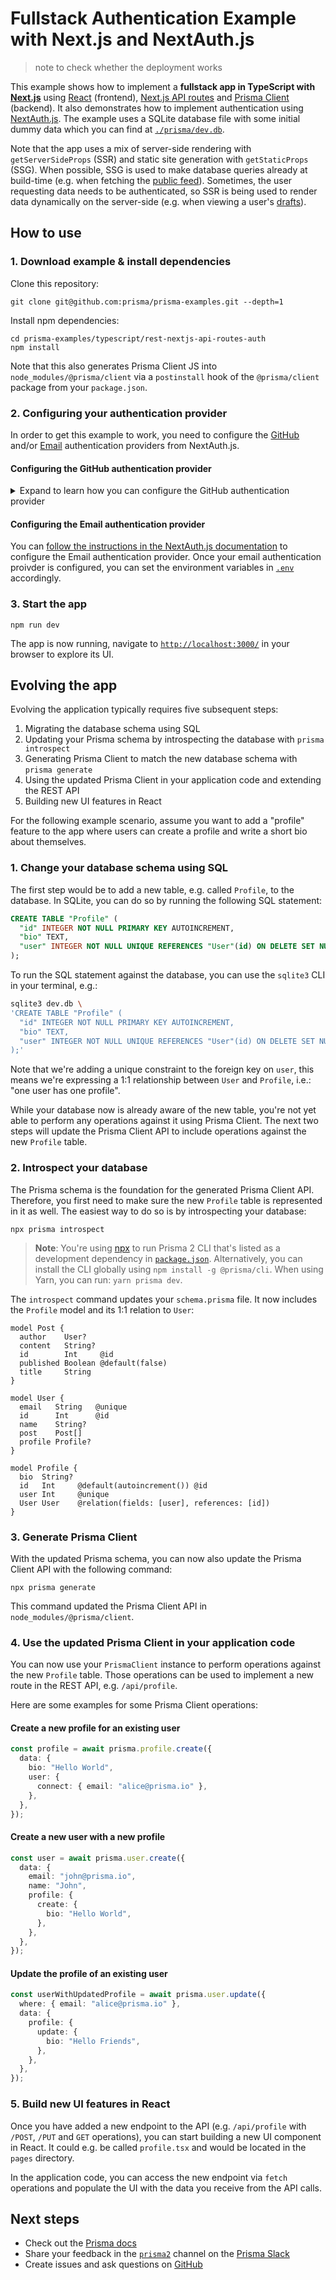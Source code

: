 # Fullstack Authentication Example with Next.js and NextAuth.js

> note to check whether the deployment works

This example shows how to implement a **fullstack app in TypeScript with [Next.js](https://nextjs.org/)** using [React](https://reactjs.org/) (frontend), [Next.js API routes](https://nextjs.org/docs/api-routes/introduction) and [Prisma Client](https://www.prisma.io/docs/reference/tools-and-interfaces/prisma-client) (backend). It also demonstrates how to implement authentication using [NextAuth.js](https://next-auth.js.org/). The example uses a SQLite database file with some initial dummy data which you can find at [`./prisma/dev.db`](./prisma/dev.db).

Note that the app uses a mix of server-side rendering with `getServerSideProps` (SSR) and static site generation with `getStaticProps` (SSG). When possible, SSG is used to make database queries already at build-time (e.g. when fetching the [public feed](./pages/index.tsx)). Sometimes, the user requesting data needs to be authenticated, so SSR is being used to render data dynamically on the server-side (e.g. when viewing a user's [drafts](./pages/drafts.tsx)).

## How to use

### 1. Download example & install dependencies

Clone this repository:

```
git clone git@github.com:prisma/prisma-examples.git --depth=1
```

Install npm dependencies:

```
cd prisma-examples/typescript/rest-nextjs-api-routes-auth
npm install
```

Note that this also generates Prisma Client JS into `node_modules/@prisma/client` via a `postinstall` hook of the `@prisma/client` package from your `package.json`.

### 2. Configuring your authentication provider

In order to get this example to work, you need to configure the [GitHub](https://next-auth.js.org/providers/github) and/or [Email](https://next-auth.js.org/providers/email) authentication providers from NextAuth.js.

#### Configuring the GitHub authentication provider

<details><summary>Expand to learn how you can configure the GitHub authentication provider</summary>

First, log into your [GitHub](https://github.com/) account.

Then, navigate to [**Settings**](https://github.com/settings/profile), then open to [**Developer Settings**](https://github.com/settings/apps), then switch to [**OAuth Apps**](https://github.com/settings/developers).

![](https://res.cloudinary.com/practicaldev/image/fetch/s--fBiGBXbE--/c_limit%2Cf_auto%2Cfl_progressive%2Cq_auto%2Cw_880/https://i.imgur.com/4eQrMAs.png)

Clicking on the **Register a new application** button will redirect you to a registration form to fill out some information for your app. The **Authorization callback URL** should be the Next.js `/api/auth` route.

An important thing to note here is that the **Authorization callback URL** field only supports a single URL, unlike e.g. Auth0, which allows you to add additional callback URLs separated with a comma. This means if you want to deploy your app later with a production URL, you will need to set up a new GitHub OAuth app.

![](https://res.cloudinary.com/practicaldev/image/fetch/s--v7s0OEs_--/c_limit%2Cf_auto%2Cfl_progressive%2Cq_auto%2Cw_880/https://i.imgur.com/tYtq5fd.png)

Click on the **Register application** button, and then you will be able to find your newly generated **Client ID** and **Client Secret**. Copy and paste this info into the [`.env`](./env) file in the root directory.

The resulting section in the `.env` file might look like this:

```
# GitHub oAuth
GITHUB_ID=6bafeb321963449bdf51
GITHUB_SECRET=509298c32faa283f28679ad6de6f86b2472e1bff
```

</details>

#### Configuring the Email authentication provider

You can [follow the instructions in the NextAuth.js documentation](https://next-auth.js.org/providers/email#configuration) to configure the Email authentication provider. Once your email authentication proivder is configured, you can set the environment variables in [`.env`](./env) accordingly.

### 3. Start the app

```
npm run dev
```

The app is now running, navigate to [`http://localhost:3000/`](http://localhost:3000/) in your browser to explore its UI.

## Evolving the app

Evolving the application typically requires five subsequent steps:

1. Migrating the database schema using SQL
1. Updating your Prisma schema by introspecting the database with `prisma introspect`
1. Generating Prisma Client to match the new database schema with `prisma generate`
1. Using the updated Prisma Client in your application code and extending the REST API
1. Building new UI features in React

For the following example scenario, assume you want to add a "profile" feature to the app where users can create a profile and write a short bio about themselves.

### 1. Change your database schema using SQL

The first step would be to add a new table, e.g. called `Profile`, to the database. In SQLite, you can do so by running the following SQL statement:

```sql
CREATE TABLE "Profile" (
  "id" INTEGER NOT NULL PRIMARY KEY AUTOINCREMENT,
  "bio" TEXT,
  "user" INTEGER NOT NULL UNIQUE REFERENCES "User"(id) ON DELETE SET NULL
);
```

To run the SQL statement against the database, you can use the `sqlite3` CLI in your terminal, e.g.:

```bash
sqlite3 dev.db \
'CREATE TABLE "Profile" (
  "id" INTEGER NOT NULL PRIMARY KEY AUTOINCREMENT,
  "bio" TEXT,
  "user" INTEGER NOT NULL UNIQUE REFERENCES "User"(id) ON DELETE SET NULL
);'
```

Note that we're adding a unique constraint to the foreign key on `user`, this means we're expressing a 1:1 relationship between `User` and `Profile`, i.e.: "one user has one profile".

While your database now is already aware of the new table, you're not yet able to perform any operations against it using Prisma Client. The next two steps will update the Prisma Client API to include operations against the new `Profile` table.

### 2. Introspect your database

The Prisma schema is the foundation for the generated Prisma Client API. Therefore, you first need to make sure the new `Profile` table is represented in it as well. The easiest way to do so is by introspecting your database:

```
npx prisma introspect
```

> **Note**: You're using [npx](https://github.com/npm/npx) to run Prisma 2 CLI that's listed as a development dependency in [`package.json`](./package.json). Alternatively, you can install the CLI globally using `npm install -g @prisma/cli`. When using Yarn, you can run: `yarn prisma dev`.

The `introspect` command updates your `schema.prisma` file. It now includes the `Profile` model and its 1:1 relation to `User`:

```prisma
model Post {
  author    User?
  content   String?
  id        Int     @id
  published Boolean @default(false)
  title     String
}

model User {
  email   String   @unique
  id      Int      @id
  name    String?
  post    Post[]
  profile Profile?
}

model Profile {
  bio  String?
  id   Int     @default(autoincrement()) @id
  user Int     @unique
  User User    @relation(fields: [user], references: [id])
}
```

### 3. Generate Prisma Client

With the updated Prisma schema, you can now also update the Prisma Client API with the following command:

```
npx prisma generate
```

This command updated the Prisma Client API in `node_modules/@prisma/client`.

### 4. Use the updated Prisma Client in your application code

You can now use your `PrismaClient` instance to perform operations against the new `Profile` table. Those operations can be used to implement a new route in the REST API, e.g. `/api/profile`.

Here are some examples for some Prisma Client operations:

#### Create a new profile for an existing user

```ts
const profile = await prisma.profile.create({
  data: {
    bio: "Hello World",
    user: {
      connect: { email: "alice@prisma.io" },
    },
  },
});
```

#### Create a new user with a new profile

```ts
const user = await prisma.user.create({
  data: {
    email: "john@prisma.io",
    name: "John",
    profile: {
      create: {
        bio: "Hello World",
      },
    },
  },
});
```

#### Update the profile of an existing user

```ts
const userWithUpdatedProfile = await prisma.user.update({
  where: { email: "alice@prisma.io" },
  data: {
    profile: {
      update: {
        bio: "Hello Friends",
      },
    },
  },
});
```

### 5. Build new UI features in React

Once you have added a new endpoint to the API (e.g. `/api/profile` with `/POST`, `/PUT` and `GET` operations), you can start building a new UI component in React. It could e.g. be called `profile.tsx` and would be located in the `pages` directory.

In the application code, you can access the new endpoint via `fetch` operations and populate the UI with the data you receive from the API calls.

## Next steps

- Check out the [Prisma docs](https://www.prisma.io/docs)
- Share your feedback in the [`prisma2`](https://prisma.slack.com/messages/CKQTGR6T0/) channel on the [Prisma Slack](https://slack.prisma.io/)
- Create issues and ask questions on [GitHub](https://github.com/prisma/prisma/)

